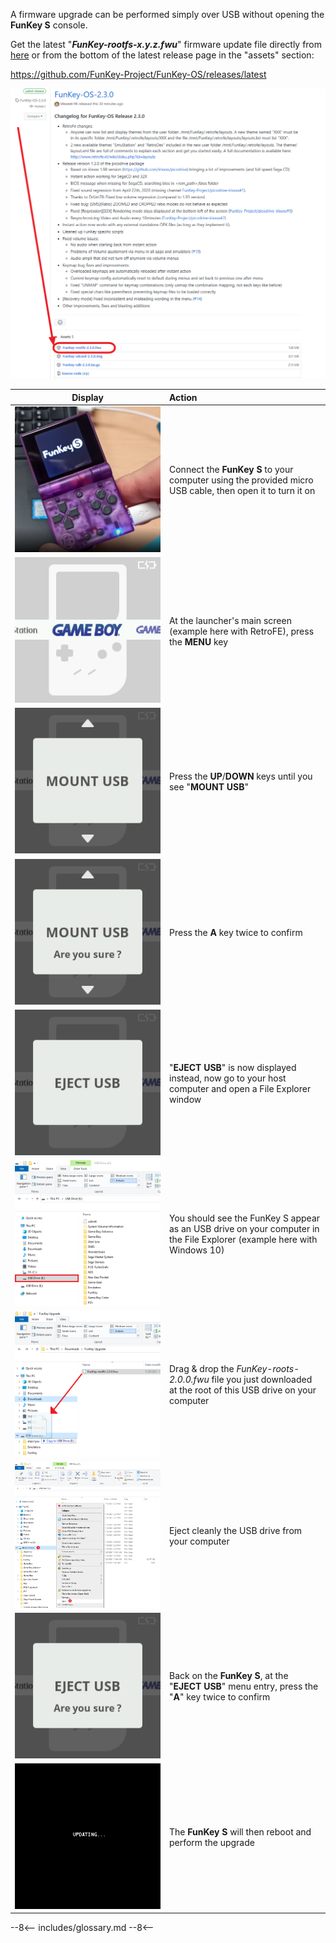 A firmware upgrade can be performed simply over USB without opening the
**FunKey S** console.

Get the latest "**_FunKey-rootfs-x.y.z.fwu_**" firmware update file
directly from [here][1] or from the bottom of the latest release page
in the "assets" section:

https://github.com/FunKey-Project/FunKey-OS/releases/latest

![Github Release](/assets/images/Github_Release.png)

| **Display**                                           | **Action**                                                                                                              |
|:-----------------------------------------------------:|:------------------------------------------------------------------------------------------------------------------------|
| ![RetroFE](/assets/images/Connection_PC.png)          | Connect the **FunKey S** to your computer using the provided micro USB cable, then open it to turn it on                |
| ![RetroFE](/assets/images/RetroFE.png)                | At the launcher's main screen (example here with RetroFE), press the **MENU** key                                       |
| ![RetroFE](/assets/images/Mount_USB.png)              | Press the **UP**/**DOWN** keys until you see "**MOUNT USB**"                                                            |
| ![RetroFE](/assets/images/Mount_USB_are_you_sure.png) | Press the **A** key twice to confirm                                                                                    |
| ![RetroFE](/assets/images/Eject_USB.png)              | "**EJECT USB**" is now displayed instead, now go to your host computer and open a File Explorer window                  |
| ![RetroFE](/assets/images/USB_Drive.png)              | You should see the FunKey S appear as an USB drive on your computer in the File Explorer (example here with Windows 10) |
| ![RetroFE](/assets/images/USB_Drag_Drop.png)          | Drag & drop the _FunKey-roots-2.0.0.fwu_ file you just downloaded at the root of this USB drive on your computer        |
| ![RetroFE](/assets/images/Eject_Drive.png)            | Eject cleanly the USB drive from your computer                                                                          |
| ![RetroFE](/assets/images/Eject_USB_are_you_sure.png) | Back on the **FunKey S**, at the "**EJECT USB**" menu entry, press the "**A**" key twice to confirm                     |
| ![RetroFE](/assets/images/Updating.png)               | The **FunKey S** will then reboot and perform the upgrade                                                               |

[1]: https://github.com/FunKey-Project/FunKey-OS/releases/download/FunKey-OS-2.0.0/FunKey-rootfs-2.0.0.fwu

--8<--
includes/glossary.md
--8<--
